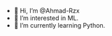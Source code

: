 - 👋 Hi, I’m @Ahmad-Rzx
- 👀 I’m interested in ML.
- 🌱 I’m currently learning Python.

<!---
Ahmad-Rzx/Ahmad-Rzx is a ✨ special ✨ repository because its `README.md` (this file) appears on your GitHub profile.
You can click the Preview link to take a look at your changes.
--->
